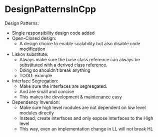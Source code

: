 # DesignPatternsInCpp
Design Patterns:
-   Single responsibility design code added
-   Open-Closed design:
    -   A design choice to enable scalability but also disable code modification
-   Liskov substitute:
    -   Always make sure the base class reference can always be substituted with a derived class reference.
    -   Doing so shouldn't break anything
    -   TODO: example
-   Interface Segregation:
    -   Make sure the interfaces are segreagated.
    -   And are small and concise
    -   This makes the development & maintenance easy
-   Dependency Inversion:
    -   Make sure high level modules are not dependent on low level modules
        directly
    -   Instead, create interfaces and only expose interfaces to the High level
    -   This way, even an implementation change in LL will not break HL